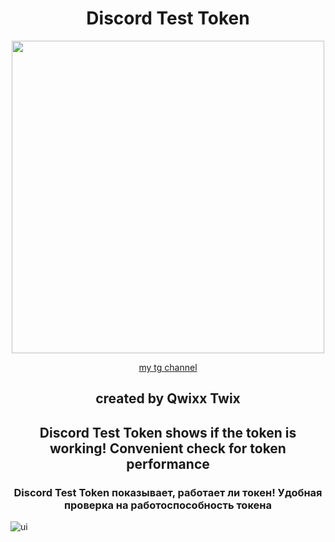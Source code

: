 <h1 align="center"> Discord Test Token </h1> 
<p align= "center"> <kbd> <img  src="https://cdn.discordapp.com/attachments/1128237250614923297/1130006352371138560/standard.gif" width="500">



<p align="center"><a href="https://t.me/QwixxTwixx" target="_blank">my tg channel</a>


<h2 align="center"> created by Qwixx Twix </h1> 

<h2 align="center">
  Discord Test Token shows if the token is working!
  Convenient check for token performance                      
</h2>

<h3 align="center">
  Discord Test Token показывает, работает ли токен!
  Удобная проверка на работоспособность токена                         
</h3>

![ui](https://sun9-69.userapi.com/impg/HPg-71cR_FamnkLmP9Jomz-pOg21fYev3VtO8Q/nOC-WqCXC5g.jpg?size=507x218&quality=95&sign=9920c92a9dd7f3582814889fa205dcfb&c_uniq_tag=v7HgTivL0Kq76h8YTzdeU_TbZeT21stzLqZn5k4FV2U&type=album)
